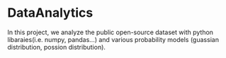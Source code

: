 # DataAnalytics
In this project, we analyze the public open-source dataset with python libaraies(i.e. numpy, pandas...) and various probability models (guassian distribution, possion distribution).
